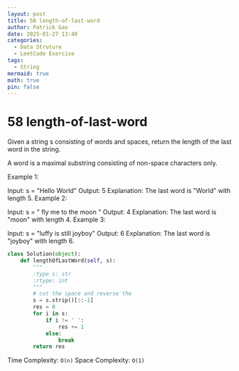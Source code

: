 ```yaml
---
layout: post
title: 58 length-of-last-word
author: Patrick Gao
date: 2025-01-27 13:40
categories:
  - Data Struture
  - LeetCode Exercise
tags:
  - String
mermaid: true
math: true
pin: false
---
```


# 58 length-of-last-word

Given a string s consisting of words and spaces, return the length of the last word in the string.

A word is a maximal 
substring
 consisting of non-space characters only.

 

Example 1:

Input: s = "Hello World"
Output: 5
Explanation: The last word is "World" with length 5.
Example 2:

Input: s = "   fly me   to   the moon  "
Output: 4
Explanation: The last word is "moon" with length 4.
Example 3:

Input: s = "luffy is still joyboy"
Output: 6
Explanation: The last word is "joyboy" with length 6.

```python
class Solution(object):
    def lengthOfLastWord(self, s):
        """
        :type s: str
        :rtype: int
        """
        # cut the space and reverse the
        s = s.strip()[::-1]
        res = 0
        for i in s:
            if i != ' ':
                res += 1
            else:
                break
        return res
```

Time Complexity: `O(n)`
Space Complexity: `O(1)`
